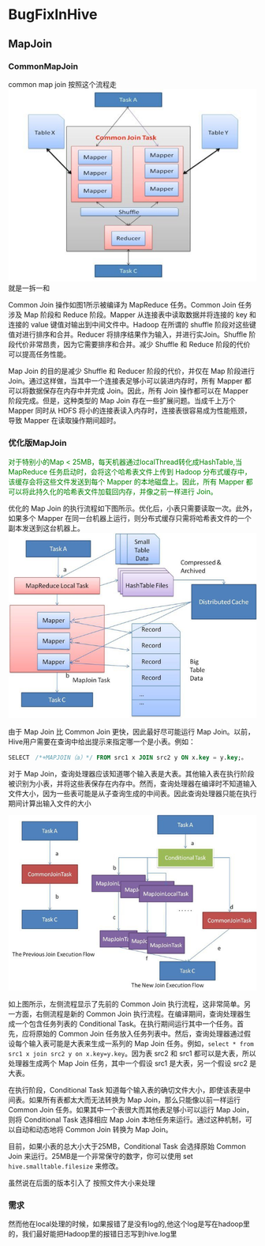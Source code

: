 # BugFixInHive
## MapJoin
### CommonMapJoin 
common map join 按照这个流程走
![](../pics/Hive.jpeg)
就是一拆一和

Common Join 操作如图1所示被编译为 MapReduce 任务。Common Join 任务涉及 Map 阶段和 Reduce 阶段。Mapper 从连接表中读取数据并将连接的 key 和连接的 value 键值对输出到中间文件中。Hadoop 在所谓的 shuffle 阶段对这些键值对进行排序和合并。Reducer 将排序结果作为输入，并进行实Join。Shuffle 阶段代价非常昂贵，因为它需要排序和合并。减少 Shuffle 和 Reduce 阶段的代价可以提高任务性能。

Map Join 的目的是减少 Shuffle 和 Reducer 阶段的代价，并仅在 Map 阶段进行 Join。通过这样做，当其中一个连接表足够小可以装进内存时，所有 Mapper 都可以将数据保存在内存中并完成 Join。因此，所有 Join 操作都可以在 Mapper 阶段完成。但是，这种类型的 Map Join 存在一些扩展问题。当成千上万个 Mapper 同时从 HDFS 将小的连接表读入内存时，连接表很容易成为性能瓶颈，导致 Mapper 在读取操作期间超时。

### 优化版MapJoin

<font color = green>
对于特别小的Map < 25MB，每天机器通过localThread转化成HashTable,当 MapReduce 任务启动时，会将这个哈希表文件上传到 Hadoop 分布式缓存中，该缓存会将这些文件发送到每个 Mapper 的本地磁盘上。因此，所有 Mapper 都可以将此持久化的哈希表文件加载回内存，并像之前一样进行 Join。
</font>

优化的 Map Join 的执行流程如下图所示。优化后，小表只需要读取一次。此外，如果多个 Mapper 在同一台机器上运行，则分布式缓存只需将哈希表文件的一个副本发送到这台机器上。
![](../pics/RDBinHive.jpeg)

由于 Map Join 比 Common Join 更快，因此最好尽可能运行 Map Join。以前，Hive用户需要在查询中给出提示来指定哪一个是小表。例如：
```SQL
SELECT　/*+MAPJOIN（a）*/ FROM src1 x JOIN src2 y ON x.key = y.key;。
```
对于 Map Join，查询处理器应该知道哪个输入表是大表。其他输入表在执行阶段被识别为小表，并将这些表保存在内存中。然而，查询处理器在编译时不知道输入文件大小，因为一些表可能是从子查询生成的中间表。因此查询处理器只能在执行期间计算出输入文件的大小

![](../pics/25MB_limit.jpeg)

如上图所示，左侧流程显示了先前的 Common Join 执行流程，这非常简单。另一方面，右侧流程是新的 Common Join 执行流程。在编译期间，查询处理器生成一个包含任务列表的 Conditional Task。在执行期间运行其中一个任务。首先，应将原始的 Common Join 任务放入任务列表中。然后，查询处理器通过假设每个输入表可能是大表来生成一系列的 Map Join 任务。例如，`select * from src1 x join src2 y on x.key=y.key`。因为表 src2 和 src1 都可以是大表，所以处理器生成两个 Map Join 任务，其中一个假设 src1 是大表，另一个假设 src2 是大表。

在执行阶段，Conditional Task 知道每个输入表的确切文件大小，即使该表是中间表。如果所有表都太大而无法转换为 Map Join，那么只能像以前一样运行 Common Join 任务。如果其中一个表很大而其他表足够小可以运行 Map Join，则将 Conditional Task 选择相应 Map Join 本地任务来运行。通过这种机制，可以自动和动态地将 Common Join 转换为 Map Join。

目前，如果小表的总大小大于25MB，Conditional Task 会选择原始 Common Join 来运行。25MB是一个非常保守的数字，你可以使用 set `hive.smalltable.filesize` 来修改。

虽然说在后面的版本引入了 按照文件大小来处理

### 需求 

然而他在local处理的时候，如果报错了是没有log的,他这个log是写在hadoop里的，我们最好能把Hadoop里的报错日志写到hive.log里